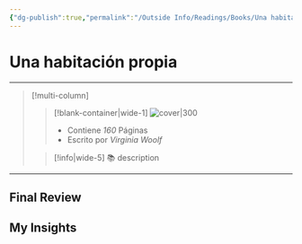 ```yaml
---
{"dg-publish":true,"permalink":"/Outside Info/Readings/Books/Una habitación propia/","title":"Una habitación propia","updated":"2023-11-20T19:35:35.881-05:00"}
---
```



# Una habitación propia
- - -
> [!multi-column]
> 
> > [!blank-container|wide-1]
> >  ![cover|300](http://books.google.com/books/content?id=0cMLAAAACAAJ&printsec=frontcover&img=1&zoom=1&source=gbs_api)
> >- Contiene *160* Páginas
> >- Escrito por *Virginia Woolf*
> 
> > [!info|wide-5] 📚 description
> > 
> 

- - -

## Final Review

## My Insights